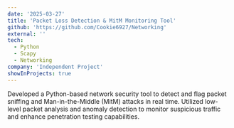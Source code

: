 ```yaml
---
date: '2025-03-27'
title: 'Packet Loss Detection & MitM Monitoring Tool'
github: 'https://github.com/Cookie6927/Networking'
external: ''
tech:
  - Python
  - Scapy
  - Networking
company: 'Independent Project'
showInProjects: true
---
```


Developed a Python-based network security tool to detect and flag packet sniffing and Man-in-the-Middle (MitM) attacks in real time. Utilized low-level packet analysis and anomaly detection to monitor suspicious traffic and enhance penetration testing capabilities.
